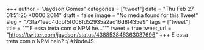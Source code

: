 
+++
author = "Jaydson Gomes"
categories = ["tweet"]
date = "Thu Feb 27 01:51:25 +0000 2014"
draft = false
image = "No media found for this Tweet"
slug = "73fa71eec4dcbf5f008fd52935a2ad16d8f435e9"
tags = ["tweet"]
title = """E essa treta com o NPM he..."""
tweet = true
tweet_url = "https://twitter.com/jaydson/status/438853846363037696"
+++
E essa treta com o NPM hein? :/ #NodeJS
